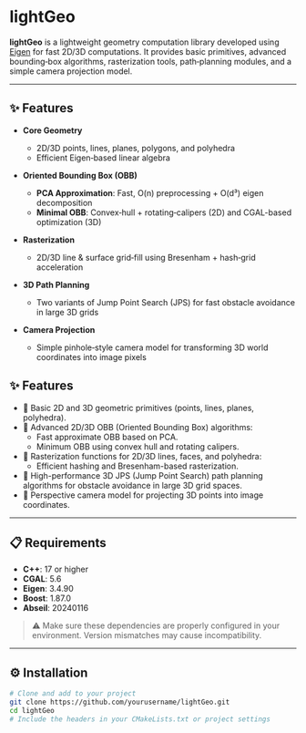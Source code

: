 # lightGeo

**lightGeo** is a lightweight geometry computation library developed using [Eigen](https://eigen.tuxfamily.org/) for fast 2D/3D computations. It provides basic primitives, advanced bounding‑box algorithms, rasterization tools, path‑planning modules, and a simple camera projection model.

---

## ✨ Features

- **Core Geometry**  
  - 2D/3D points, lines, planes, polygons, and polyhedra  
  - Efficient Eigen‑based linear algebra  

- **Oriented Bounding Box (OBB)**  
  - **PCA Approximation**: Fast, O(n) preprocessing + O(d³) eigen decomposition  
  - **Minimal OBB**: Convex‑hull + rotating‑calipers (2D) and CGAL-based optimization (3D)  

- **Rasterization**  
  - 2D/3D line & surface grid‑fill using Bresenham + hash‑grid acceleration  

- **3D Path Planning**  
  - Two variants of Jump Point Search (JPS) for fast obstacle avoidance in large 3D grids  

- **Camera Projection**  
  - Simple pinhole‑style camera model for transforming 3D world coordinates into image pixels  

## ✨ Features

- 📌 Basic 2D and 3D geometric primitives (points, lines, planes, polyhedra).
- 📐 Advanced 2D/3D OBB (Oriented Bounding Box) algorithms:
  - Fast approximate OBB based on PCA.
  - Minimum OBB using convex hull and rotating calipers.
- 🧱 Rasterization functions for 2D/3D lines, faces, and polyhedra:
  - Efficient hashing and Bresenham-based rasterization.
- 🚀 High-performance 3D JPS (Jump Point Search) path planning algorithms for obstacle avoidance in large 3D grid spaces.
- 🎥 Perspective camera model for projecting 3D points into image coordinates.
---

## 📋 Requirements

- **C++**: 17 or higher
- **CGAL**: 5.6
- **Eigen**: 3.4.90
- **Boost**: 1.87.0
- **Abseil**: 20240116

> ⚠️ Make sure these dependencies are properly configured in your environment. Version mismatches may cause incompatibility.

---

## ⚙️ Installation

```bash
# Clone and add to your project
git clone https://github.com/yourusername/lightGeo.git
cd lightGeo
# Include the headers in your CMakeLists.txt or project settings
